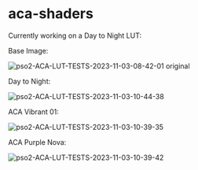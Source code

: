 # aca-shaders

Currently working on a Day to Night LUT:

Base Image:

![pso2-ACA-LUT-TESTS-2023-11-03-08-42-01 original](https://github.com/Faya-NGS/aca-shaders/assets/125037783/f40bf3fa-e209-487b-a3a2-78b44d1a7b47)


Day to Night:

![pso2-ACA-LUT-TESTS-2023-11-03-10-44-38](https://github.com/Faya-NGS/aca-shaders/assets/125037783/7172daf9-fbc8-40eb-a9b6-43c5ee82f127)


ACA Vibrant 01:

![pso2-ACA-LUT-TESTS-2023-11-03-10-39-35](https://github.com/Faya-NGS/aca-shaders/assets/125037783/7602115a-6d8a-4504-959b-cf68d5cee895)


ACA Purple Nova:

![pso2-ACA-LUT-TESTS-2023-11-03-10-39-42](https://github.com/Faya-NGS/aca-shaders/assets/125037783/10cf5f0e-c529-45f1-9a43-c49aac5e12f8)
